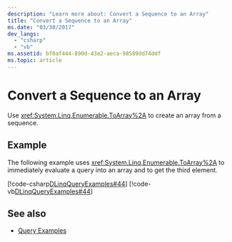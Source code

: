 ```yaml
---
description: "Learn more about: Convert a Sequence to an Array"
title: "Convert a Sequence to an Array"
ms.date: "03/30/2017"
dev_langs: 
  - "csharp"
  - "vb"
ms.assetid: bf0af444-890d-43e2-aeca-98589dd74ddf
ms.topic: article
---
```

# Convert a Sequence to an Array

Use <xref:System.Linq.Enumerable.ToArray%2A> to create an array from a sequence.  
  
## Example  

 The following example uses <xref:System.Linq.Enumerable.ToArray%2A> to immediately evaluate a query into an array and to get the third element.  
  
 [!code-csharp[DLinqQueryExamples#44](../../../../../../samples/snippets/csharp/VS_Snippets_Data/DLinqQueryExamples/cs/Program.cs#44)]
 [!code-vb[DLinqQueryExamples#44](../../../../../../samples/snippets/visualbasic/VS_Snippets_Data/DLinqQueryExamples/vb/Module1.vb#44)]  
  
## See also

- [Query Examples](query-examples.md)
